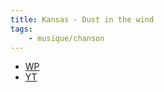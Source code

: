 ```yaml
---
title: Kansas - Dust in the wind
tags:
    - musique/chanson
---
```


- [WP](https://fr.wikipedia.org/wiki/Dust_in_the_Wind)
- [YT](https://www.youtube.com/watch?v=tH2w6Oxx0kQ)
